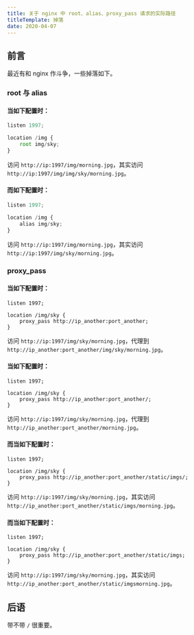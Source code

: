 ```yaml
---
title: 关于 nginx 中 root、alias、proxy_pass 请求的实际路径
titleTemplate: 掉落
date: 2020-04-07
---
```


## 前言

最近有和 nginx 作斗争，一些掉落如下。

### root 与 alias

#### 当如下配置时：

```js
listen 1997;

location /img {
    root img/sky;
}
```

访问 `http://ip:1997/img/morning.jpg`，其实访问 `http://ip:1997/img/img/sky/morning.jpg`。

#### 而如下配置时：

```js
listen 1997;

location /img {
    alias img/sky;
}
```

访问 `http://ip:1997/img/morning.jpg`，其实访问 `http://ip:1997/img/sky/morning.jpg`。

### proxy_pass

#### 当如下配置时：

```
listen 1997;

location /img/sky {
    proxy_pass http://ip_another:port_another;
}
```

访问 `http://ip:1997/img/sky/morning.jpg`，代理到 `http://ip_another:port_another/img/sky/morning.jpg`。

#### 当如下配置时：

```
listen 1997;

location /img/sky {
    proxy_pass http://ip_another:port_another/;
}
```

访问 `http://ip:1997/img/sky/morning.jpg`，代理到 `http://ip_another:port_another/morning.jpg`。

#### 而当如下配置时：

```
listen 1997;

location /img/sky {
    proxy_pass http://ip_another:port_another/static/imgs/;
}
```

访问 `http://ip:1997/img/sky/morning.jpg`，其实访问 `http://ip_another:port_another/static/imgs/morning.jpg`。

#### 而当如下配置时：

```
listen 1997;

location /img/sky {
    proxy_pass http://ip_another:port_another/static/imgs;
}
```

访问 `http://ip:1997/img/sky/morning.jpg`，其实访问 `http://ip_another:port_another/static/imgsmorning.jpg`。

## 后语

带不带 `/` 很重要。
